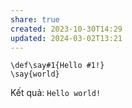 ```yaml
---
share: true
created: 2023-10-30T14:29
updated: 2024-03-02T13:21
---
```


```TeX
\def\say#1{Hello #1!}
\say{world}
```
Kết quả: `Hello world!`
